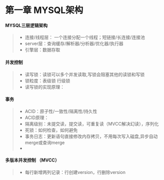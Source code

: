 # 第一章 MYSQL架构
#### MYSQL三层逻辑架构
>* 连接/线程层： 一个连接分配一个线程；短链接/长连接/连接池
>* server层：查询缓存/解析器/分析器/优化器/执行器
>* 引擎层：数据存取
	
	
#### 并发控制
>* 读写锁：读锁可以多个并发读取,写锁会阻塞其他的读锁和写锁
>* 锁粒度：表级锁 行级锁
>* 读写锁的实现原理：

#### 事务
>* ACID：原子性/一致性/隔离性/持久性
>* ACID原理：
>* 隔离级别：未提交读，提交读，可重复读（MVCC解决幻读），序列化
>* 死锁：如何检查，如何避免
>* 事务日志：更新语句直接修改内存拷贝，不用每次写入磁盘,异步自动merge或查询merge
>* 

#### 多版本并发控制 （MVCC）
>* 每行新增两列记录：行创建version，行删除version